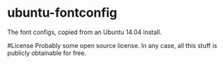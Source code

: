 # ubuntu-fontconfig
The font configs, copied from an Ubuntu 14.04 install.

#License
Probably some open source license. In any case, all this stuff is publicly obtainable for free.
